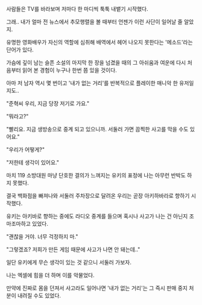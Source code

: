 사람들은 TV를 바라보며 저마다 한 마디씩 툭툭 내뱉기 시작했다. 

그래.. 내가 얼마 전 뉴스에서 추모행렬을 볼 때부터 언젠가 이런 사단이 일어날 줄 알았지.

유명한 영화배우가 자신의 역할에 심취해 배역에서 헤어 나오지 못한다는 '메소드'라는 단어가 있다.

가슴에 깊이 남는 슬픈 소설의 마지막 한 장을 넘겼을 때의 그 아쉬움과 여운에 다시 처음부터 읽어 본 경험이 누구나 한번 쯤 있을 것이다. 

아마 저 남자 역시 몇 번이고 '내가 없는 거리'를 반복적으로 플레이한 매니악 한 유저일지도.. 

"준혁씨 우리, 지금 당장 저기로 가요."

"뭐라고?"

"빨리요. 지금 생방송으로 중계 되고 있으니까. 서둘러 가면 끔찍한 사고를 막을 수도 있어요."

"우리가 어떻게?" 

"저한테 생각이 있어요."

마치 119 소방대원 마냥 단호한 결의가 느껴지는 유키의 표정에 나는 아무런 반박도 하지 못했다.

결국 백화점을 빠져나와 서둘러 주차장으로 달려온 우리는 곧장 아키하바라로 향하기 시작했다.

유키는 아키바로 향하는 중에도 라디오 중계를 들으며 혹시나 사고가 나는 건 아닌지 조마조마하고 있었다.

"괜찮을 거야. 너무 걱정하지 마."

"그렇겠죠? 저희가 만든 게임 때문에 사고가 나면 안 돼는데.."

일단 유키에게 무슨 생각이 있는 것 같으니 서둘러 가보자.

나는 엑셀에 힘을 더 하며 이를 악물었다.

만약에 진짜로 몸을 던져서 사고라도 일어나면 '내가 없는 거리'는 그 즉시 판매 중지 처분이 내려질 수도 있었다.